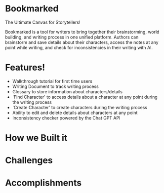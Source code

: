 # Bookmarked
The Ultimate Canvas for Storytellers!

Bookmarked is a tool for writers to bring together their brainstorming, world building, and writing process in one unified platform. Authors can brainstorm and save details about their characters, access the notes at any point while writing, and check for inconsistencies in their writing with AI.

# Features!

- Walkthrough tutorial for first time users
- Writing Document to track writing process
- Glossary to store information about characters/details
- 'Find Character' to access details about a character at any point during the writing process
- 'Create Character' to create characters during the writing process
- Ability to edit and delete details about characters at any point
- Inconsistency checker powered by the Chat GPT API

# How we Built it

# Challenges

# Accomplishments
